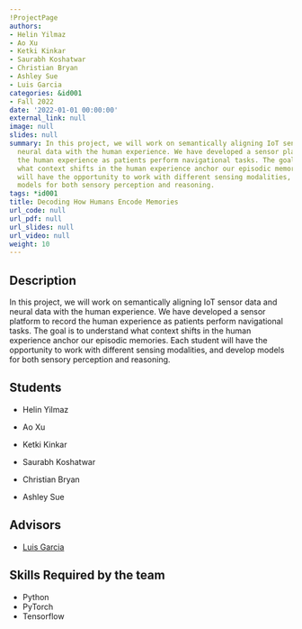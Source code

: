 ```yaml
---
!ProjectPage
authors:
- Helin Yilmaz
- Ao Xu
- Ketki Kinkar
- Saurabh Koshatwar
- Christian Bryan
- Ashley Sue
- Luis Garcia
categories: &id001
- Fall 2022
date: '2022-01-01 00:00:00'
external_link: null
image: null
slides: null
summary: In this project, we will work on semantically aligning IoT sensor data and
  neural data with the human experience. We have developed a sensor platform to record
  the human experience as patients perform navigational tasks. The goal is to understand
  what context shifts in the human experience anchor our episodic memories. Each student
  will have the opportunity to work with different sensing modalities, and develop
  models for both sensory perception and reasoning.
tags: *id001
title: Decoding How Humans Encode Memories
url_code: null
url_pdf: null
url_slides: null
url_video: null
weight: 10
---
```

## Description

In this project, we will work on semantically aligning IoT sensor data and neural data with the human experience. We have developed a sensor platform to record the human experience as patients perform navigational tasks. The goal is to understand what context shifts in the human experience anchor our episodic memories. Each student will have the opportunity to work with different sensing modalities, and develop models for both sensory perception and reasoning.





## Students

* Helin Yilmaz

* Ao Xu

* Ketki Kinkar

* Saurabh Koshatwar

* Christian Bryan

* Ashley Sue

## Advisors

* [Luis Garcia](../../../author/luis-garcia)

## Skills Required by the team


* Python
* PyTorch
* Tensorflow